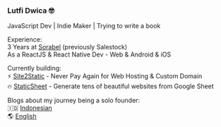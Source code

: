 
### Lutfi Dwica 🤓
JavaScript Dev | Indie Maker | Trying to write a book

Experience:   
3 Years at [Sorabel](https://sorabel.com) (previously Salestock)  
As a ReactJS & React Native Dev - Web & Android & iOS

Currently building:  
⚡ [Site2Static](https://site2static.com) - Never Pay Again for Web Hosting & Custom Domain  
🔥 [StaticSheet](https://staticsheet.com) - Generate tens of beautiful websites from Google Sheet  

Blogs about my journey being a solo founder:  
🇮🇩 [Indonesian](https://indo.substack.com)  
🌎 [English](https://solo.substack.com)  
